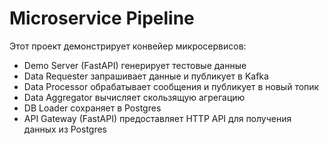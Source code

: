 # Microservice Pipeline
Этот проект демонстрирует конвейер микросервисов:
- Demo Server (FastAPI) генерирует тестовые данные
- Data Requester запрашивает данные и публикует в Kafka
- Data Processor обрабатывает сообщения и публикует в новый топик
- Data Aggregator вычисляет скользящую агрегацию
- DB Loader сохраняет в Postgres
- API Gateway (FastAPI) предоставляет HTTP API для получения данных из Postgres
